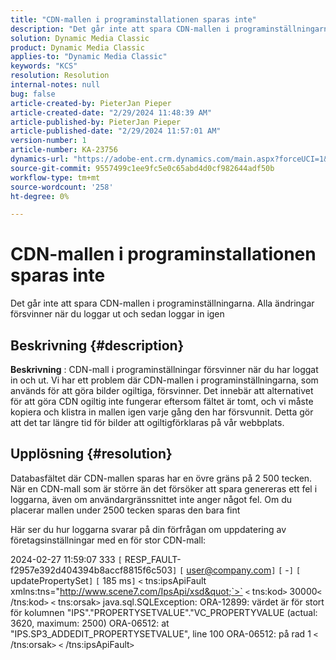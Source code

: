 ```yaml
---
title: "CDN-mallen i programinstallationen sparas inte"
description: "Det går inte att spara CDN-mallen i programinställningarna, ändringar försvinner när du loggar ut och sedan loggar in igen"
solution: Dynamic Media Classic
product: Dynamic Media Classic
applies-to: "Dynamic Media Classic"
keywords: "KCS"
resolution: Resolution
internal-notes: null
bug: false
article-created-by: PieterJan Pieper
article-created-date: "2/29/2024 11:48:39 AM"
article-published-by: PieterJan Pieper
article-published-date: "2/29/2024 11:57:01 AM"
version-number: 1
article-number: KA-23756
dynamics-url: "https://adobe-ent.crm.dynamics.com/main.aspx?forceUCI=1&pagetype=entityrecord&etn=knowledgearticle&id=02f16b74-f8d6-ee11-9078-6045bd006b25"
source-git-commit: 9557499c1ee9fc5e0c65abd4d0cf982644adf50b
workflow-type: tm+mt
source-wordcount: '258'
ht-degree: 0%

---
```


# CDN-mallen i programinstallationen sparas inte


Det går inte att spara CDN-mallen i programinställningarna. Alla ändringar försvinner när du loggar ut och sedan loggar in igen

## Beskrivning {#description}

<b>Beskrivning</b> : CDN-mall i programinställningar försvinner när du har loggat in och ut. Vi har ett problem där CDN-mallen i programinställningarna, som används för att göra bilder ogiltiga, försvinner. Det innebär att alternativet för att göra CDN ogiltig inte fungerar eftersom fältet är tomt, och vi måste kopiera och klistra in mallen igen varje gång den har försvunnit. Detta gör att det tar längre tid för bilder att ogiltigförklaras på vår webbplats.

## Upplösning {#resolution}


Databasfältet där CDN-mallen sparas har en övre gräns på 2 500 tecken. När en CDN-mall som är större än det försöker att spara genereras ett fel i loggarna, även om användargränssnittet inte anger något fel. Om du placerar mallen under 2500 tecken sparas den bara fint



Här ser du hur loggarna svarar på din förfrågan om uppdatering av företagsinställningar med en för stor CDN-mall:

2024-02-27 11:59:07 333 `[` RESP_FAULT-f2957e392d404394b8accf8815f6c503`]`
`[` user@company.com`]`  `[` -`]`  `[` updatePropertySet`]`  `[` 185 ms`]`
`<` tns:ipsApiFault xmlns:tns=&quot;http://www.scene7.com/IpsApi/xsd&quot;`>` `<` tns:kod`>` 30000`<` /tns:kod`>` `<` tns:orsak`>` java.sql.SQLException: ORA-12899: värdet är för stort för kolumnen &quot;IPS&quot;.&quot;PROPERTYSETVALUE&quot;.&quot;VC_PROPERTYVALUE (actual: 3620, maximum: 2500) ORA-06512: at &quot;IPS.SP3_ADDEDIT_PROPERTYSETVALUE&quot;, line 100 ORA-06512: på rad 1
`<` /tns:orsak`>` `<` /tns:ipsApiFault`>`
